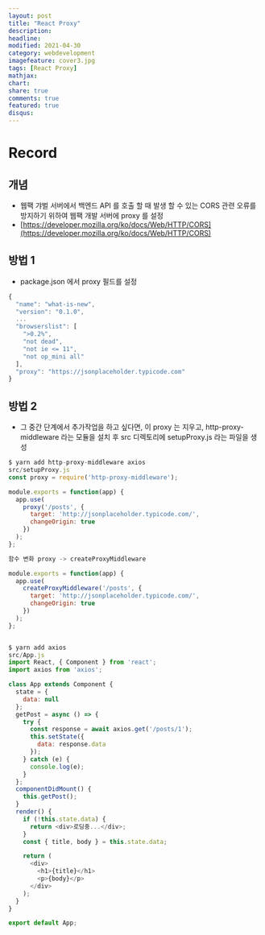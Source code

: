 ```yaml
---
layout: post
title: "React Proxy"
description: 
headline: 
modified: 2021-04-30
category: webdevelopment
imagefeature: cover3.jpg
tags: [React Proxy]
mathjax: 
chart: 
share: true
comments: true
featured: true
disqus:
---
```


# Record
## 개념
- 웹팩 갸벌 서버에서 백엔드 API 를 호출 할 때 발생 할 수 있는 CORS 관련 오류를 방지하기 위하여 웹팩 개발 서버에 proxy 를 설정 
- [https://developer.mozilla.org/ko/docs/Web/HTTP/CORS](https://developer.mozilla.org/ko/docs/Web/HTTP/CORS)

## 방법 1
- package.json 에서 proxy 필드를 설정

```JavaScript
{
  "name": "what-is-new",
  "version": "0.1.0",
  ...
  "browserslist": [
    ">0.2%",
    "not dead",
    "not ie <= 11",
    "not op_mini all"
  ],
  "proxy": "https://jsonplaceholder.typicode.com"
}
```

## 방법 2
- 그 중간 단계에서 추가작업을 하고 싶다면, 이 proxy 는 지우고, http-proxy-middleware 라는 모듈을 설치 후 src 디렉토리에 setupProxy.js 라는 파일을 생성

```JavaScript
$ yarn add http-proxy-middleware axios
src/setupProxy.js
const proxy = require('http-proxy-middleware');

module.exports = function(app) {
  app.use(
    proxy('/posts', {
      target: 'http://jsonplaceholder.typicode.com/',
      changeOrigin: true
    })
  );
};

함수 변화 proxy -> createProxyMiddleware

module.exports = function(app) {
  app.use(
    createProxyMiddleware('/posts', {
      target: 'http://jsonplaceholder.typicode.com/',
      changeOrigin: true
    })
  );
};


$ yarn add axios
src/App.js
import React, { Component } from 'react';
import axios from 'axios';

class App extends Component {
  state = {
    data: null
  };
  getPost = async () => {
    try {
      const response = await axios.get('/posts/1');
      this.setState({
        data: response.data
      });
    } catch (e) {
      console.log(e);
    }
  };
  componentDidMount() {
    this.getPost();
  }
  render() {
    if (!this.state.data) {
      return <div>로딩중...</div>;
    }
    const { title, body } = this.state.data;

    return (
      <div>
        <h1>{title}</h1>
        <p>{body}</p>
      </div>
    );
  }
}

export default App;
```
